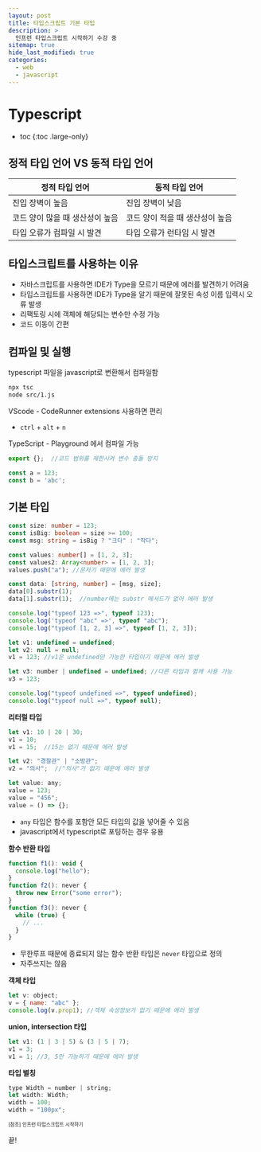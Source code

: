 ```yaml
---
layout: post
title: 타입스크립트 기본 타입
description: >
  인프런 타입스크립트 시작하기 수강 중
sitemap: true
hide_last_modified: true
categories:
  - web
  - javascript
---
```


# Typescript

* toc
{:toc .large-only}

## 정적 타입 언어 VS 동적 타입 언어

| 정적 타입 언어 | 동적 타입 언어 |
|--- | --- |
| 진입 장벽이 높음 | 진입 장벽이 낮음
| 코드 양이 많을 때 생산성이 높음 | 코드 양이 적을 때 생산성이 높음 |
| 타입 오류가 컴파일 시 발견 | 타입 오류가 런타임 시 발견 |

## 타입스크립트를 사용하는 이유

- 자바스크립트를 사용하면 IDE가 Type을 모르기 때문에 에러를 발견하기 어려움
- 타입스크립트를 사용하면 IDE가 Type을 알기 때문에 잘못된 속성 이름 입력시 오류 발생
- 리팩토링 시에 객체에 해당되는 변수만 수정 가능
- 코드 이동이 간편

## 컴파일 및 실행

typescript 파일을 javascript로 변환해서 컴파일함

```bash
npx tsc
node src/1.js
```

VScode - CodeRunner extensions 사용하면 편리
- `ctrl` + `alt` + `n`

TypeScript - Playground 에서 컴파일 가능

```ts
export {};  //코드 범위를 제한시켜 변수 충돌 방지

const a = 123;
const b = 'abc';
```

## 기본 타입

```ts
const size: number = 123;
const isBig: boolean = size >= 100;
const msg: string = isBig ? "크다" : "작다";

const values: number[] = [1, 2, 3];
const values2: Array<number> = [1, 2, 3];
values.push("a"); //문자기 때문에 에러 발생

const data: [string, number] = [msg, size];
data[0].substr(1);
data[1].substr(1);  //number에는 substr 메서드가 없어 에러 발생

console.log("typeof 123 =>", typeof 123);
console.log('typeof "abc" =>', typeof "abc");
console.log("typeof [1, 2, 3] =>", typeof [1, 2, 3]);
```

```js
let v1: undefined = undefined;
let v2: null = null;
v1 = 123; //v1은 undefined만 가능한 타입이기 때문에 에러 발생

let v3: number | undefined = undefined; //다른 타입과 함께 사용 가능
v3 = 123;

console.log("typeof undefined =>", typeof undefined);
console.log("typeof null =>", typeof null);
```

__리터럴 타입__

```js
let v1: 10 | 20 | 30;
v1 = 10;
v1 = 15;  //15는 없기 때문에 에러 발생

let v2: "경찰관" | "소방관";
v2 = "의사";  //"의사"가 없기 때문에 에러 발생
```

```js
let value: any;
value = 123;
value = "456";
value = () => {};
```
- `any` 타입은 함수를 포함안 모든 타입의 값을 넣어줄 수 있음
- javascript에서 typescript로 포팅하는 경우 유용

__함수 반환 타입__

```js
function f1(): void {
  console.log("hello");
}
function f2(): never {
  throw new Error("some error");
}
function f3(): never {
  while (true) {
    // ...
  }
}
```
- 무한루프 때문에 종료되지 않는 함수 반환 타입은 `never` 타입으로 정의
- 자주쓰지는 않음

__객체 타입__

```js
let v: object;
v = { name: "abc" };
console.log(v.prop1); //객체 속성정보가 없기 때문에 에러 발생
```

__union, intersection 타입__

```js
let v1: (1 | 3 | 5) & (3 | 5 | 7);
v1 = 3;
v1 = 1; //3, 5만 가능하기 때문에 에러 발생
```

__타입 별칭__

```js
type Width = number | string;
let width: Width;
width = 100;
width = "100px";
```

<span style="font-size:70%">[참조] 인프런 타입스크립트 시작하기

끝!